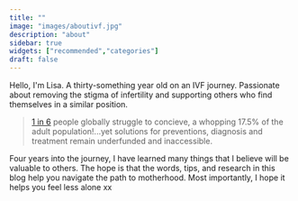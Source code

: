 ```yaml
---
title: ""
image: "images/aboutivf.jpg"
description: "about"
sidebar: true
widgets: ["recommended","categories"]
draft: false
---
```


Hello, I'm Lisa. A thirty-something year old on an IVF journey. Passionate about removing the stigma of infertility and supporting others who find themselves in a similar position.

> [1 in 6](https://www.who.int/news/item/04-04-2023-1-in-6-people-globally-affected-by-infertility "www.who.org") people globally struggle to concieve, a whopping 17.5% of the adult population!...yet solutions for preventions, diagnosis and treatment remain underfunded and inaccessible.

Four years into the journey, I have learned many things that I believe will be valuable to others. The hope is that the words, tips, and research in this blog help you navigate the path to motherhood. Most importantly, I hope it helps you feel less alone xx











